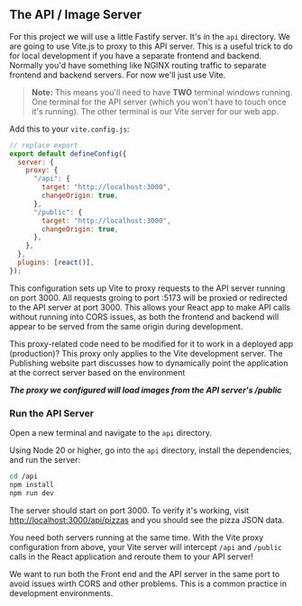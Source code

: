 ## The API / Image Server

For this project we will use a little Fastify server. It's in the `api` directory. We are going to use Vite.js to proxy to this API server. This is a useful trick to do for local development if you have a separate frontend and backend. Normally you'd have something like NGINX routing traffic to separate frontend and backend servers. For now we'll just use Vite.

> **Note:** This means you'll need to have **TWO** terminal windows running. One terminal for the API server (which you won't have to touch once it's running). The other terminal is our Vite server for our web app.

Add this to your `vite.config.js`:

```js
// replace export
export default defineConfig({
  server: {
    proxy: {
      "/api": {
        target: "http://localhost:3000",
        changeOrigin: true,
      },
      "/public": {
        target: "http://localhost:3000",
        changeOrigin: true,
      },
    },
  },
  plugins: [react()],
});
```

This configuration sets up Vite to proxy requests to the API server running on port 3000. All requests groing to port :5173 will be proxied or redirected to the API server at port 3000. This allows your React app to make API calls without running into CORS issues, as both the frontend and backend will appear to be served from the same origin during development.

This proxy-related code need to be modified for it to work in a deployed app (production)?
This proxy only applies to the Vite development server. The Publishing website part discusses how to dynamically point the application at the correct server based on the environment

**_The proxy we configured will load images from the API server's
/public_**

### Run the API Server

Open a new terminal and navigate to the `api` directory.

Using Node 20 or higher, go into the `api` directory, install the dependencies, and run the server:

```bash
cd /api
npm install
npm run dev
```

The server should start on port 3000. To verify it's working, visit [http://localhost:3000/api/pizzas](http://localhost:3000/api/pizzas) and you should see the pizza JSON data.

You need both servers running at the same time. With the Vite proxy configuration from above, your Vite server will intercept `/api` and `/public` calls in the React application and reroute them to your API server!

We want to run both the Front end and the API server in the same port to avoid issues wirth CORS and other problems. This is a common practice in development environments.
